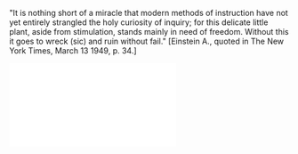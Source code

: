 "It is nothing short of a miracle that modern methods of instruction have not yet entirely strangled the holy curiosity of inquiry; for this delicate little plant, aside from stimulation, stands mainly in need of freedom. Without this it goes to wreck (sic) and ruin without fail." [Einstein A., quoted in The New York Times, March 13 1949, p. 34.]

![](einstein_quote_nyt.pdf)